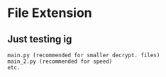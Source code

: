 # File Extension #
## Just testing ig ##
```
main.py (recommended for smaller decrypt. files)
main_2.py (recommended for speed)
etc.
```
